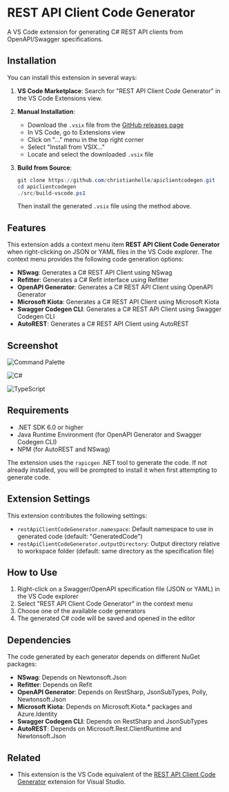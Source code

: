 # REST API Client Code Generator

A VS Code extension for generating C# REST API clients from OpenAPI/Swagger specifications.

## Installation

You can install this extension in several ways:

1. **VS Code Marketplace**: Search for "REST API Client Code Generator" in the VS Code Extensions view.

2. **Manual Installation**:
   - Download the `.vsix` file from the [GitHub releases page](https://github.com/christianhelle/apiclientcodegen/releases)
   - In VS Code, go to Extensions view
   - Click on "..." menu in the top right corner
   - Select "Install from VSIX..."
   - Locate and select the downloaded `.vsix` file

3. **Build from Source**:
   ```powershell
   git clone https://github.com/christianhelle/apiclientcodegen.git
   cd apiclientcodegen
   ./src/build-vscode.ps1
   ```
   Then install the generated `.vsix` file using the method above.

## Features

This extension adds a context menu item **REST API Client Code Generator** when right-clicking on JSON or YAML files in the VS Code explorer. The context menu provides the following code generation options:

- **NSwag**: Generates a C# REST API Client using NSwag
- **Refitter**: Generates a C# Refit interface using Refitter
- **OpenAPI Generator**: Generates a C# REST API Client using OpenAPI Generator
- **Microsoft Kiota**: Generates a C# REST API Client using Microsoft Kiota
- **Swagger Codegen CLI**: Generates a C# REST API Client using Swagger Codegen CLI
- **AutoREST**: Generates a C# REST API Client using AutoREST

## Screenshot

![Command Palette](https://github.com/christianhelle/apiclientcodegen/raw/master/images/vscode-command-palette.png)

![C#](https://github.com/christianhelle/apiclientcodegen/raw/master/images/vscode-context-menu.png)

![TypeScript](https://github.com/christianhelle/apiclientcodegen/raw/master/images/vscode-context-menu-typescript.png)

## Requirements

- .NET SDK 6.0 or higher
- Java Runtime Environment (for OpenAPI Generator and Swagger Codegen CLI)
- NPM (for AutoREST and NSwag)

The extension uses the `rapicgen` .NET tool to generate the code. If not already installed, you will be prompted to install it when first attempting to generate code.

## Extension Settings

This extension contributes the following settings:

* `restApiClientCodeGenerator.namespace`: Default namespace to use in generated code (default: "GeneratedCode")
* `restApiClientCodeGenerator.outputDirectory`: Output directory relative to workspace folder (default: same directory as the specification file)

## How to Use

1. Right-click on a Swagger/OpenAPI specification file (JSON or YAML) in the VS Code explorer
2. Select "REST API Client Code Generator" in the context menu
3. Choose one of the available code generators
4. The generated C# code will be saved and opened in the editor

## Dependencies

The code generated by each generator depends on different NuGet packages:

- **NSwag**: Depends on Newtonsoft.Json
- **Refitter**: Depends on Refit
- **OpenAPI Generator**: Depends on RestSharp, JsonSubTypes, Polly, Newtonsoft.Json
- **Microsoft Kiota**: Depends on Microsoft.Kiota.* packages and Azure.Identity
- **Swagger Codegen CLI**: Depends on RestSharp and JsonSubTypes
- **AutoREST**: Depends on Microsoft.Rest.ClientRuntime and Newtonsoft.Json

## Related

- This extension is the VS Code equivalent of the [REST API Client Code Generator](https://marketplace.visualstudio.com/items?itemName=ChristianResmaHelle.APIClientCodeGenerator2022) extension for Visual Studio.

